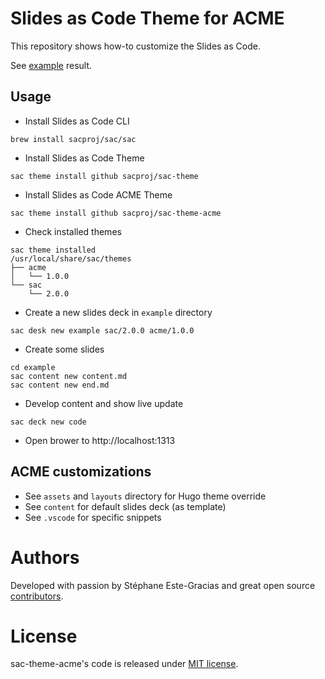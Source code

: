 # Slides as Code Theme for ACME

This repository shows how-to customize the Slides as Code.

See [example](https://sacproj.github.io/sac-theme-acme/) result.

## Usage
- Install Slides as Code CLI
```
brew install sacproj/sac/sac
```
- Install Slides as Code Theme
```
sac theme install github sacproj/sac-theme
```
- Install Slides as Code ACME Theme
```
sac theme install github sacproj/sac-theme-acme
```
- Check installed themes
```
sac theme installed
/usr/local/share/sac/themes
├── acme
│   └── 1.0.0
└── sac
    └── 2.0.0
```
- Create a new slides deck in `example` directory
```
sac desk new example sac/2.0.0 acme/1.0.0
```
- Create some slides
```
cd example
sac content new content.md
sac content new end.md
```
- Develop content and show live update
```
sac deck new code
```
- Open brower to http://localhost:1313

## ACME customizations
- See `assets` and `layouts` directory for Hugo theme override
- See `content` for default slides deck (as template)
- See `.vscode` for specific snippets

# Authors
Developed with passion by Stéphane Este-Gracias and great open source [contributors](https://github.com/sacproj/sac-theme-acme/graphs/contributors).

# License
sac-theme-acme's code is released under [MIT license](LICENSE).
